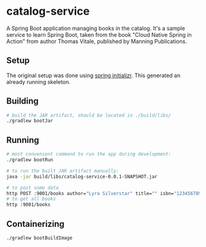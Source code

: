 # catalog-service

A Spring Boot application managing books in the catalog. It's a sample service to learn Spring Boot, taken from the book
"Cloud Native Spring in Action" from author Thomas Vitale, published by Manning Publications.

## Setup

The original setup was done using [spring initializr](https://start.spring.io). This generated an already running
skeleton.

## Building

```bash
# build the JAR artifact, should be located in ./build/libs/
./gradlew bootJar
```

## Running

```bash
# most convenient command to run the app during development:
./gradlew bootRun

# to run the built JAR artifact manually:
java -jar build/libs/catalog-service-0.0.1-SNAPSHOT.jar

# to post some data
http POST :9001/books author="Lyra Silverstar" title="" isbn="1234567891" price=9.90
# to get all books
http :9001/books
```

## Containerizing

```bash
./gradlew bootBuildImage
```

